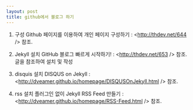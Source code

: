 ```yaml
---
layout: post
title: github에서 블로그 하기
---
```


1. 구성
Github 페이지를 이용하여 개인 페이지 구성하기 : <http://thdev.net/644 /> 참조.


2. Jekyll 설치
GitHub 블로그 빠르게 시작하기! : <http://thdev.net/653 /> 참조.
글을 참조하여 설치 및 작성

3. disquis 설치
DISQUS on Jekyll : <http://dveamer.github.io/homepage/DISQUSOnJekyll.html /> 참조.

4. rss 설치
플러그인 없이 Jekyll RSS Feed 만들기 : <http://dveamer.github.io/homepage/RSS-Feed.html /> 참조.